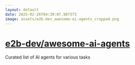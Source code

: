 ```yaml
---
layout: default
date: 2025-02-26T04:39:07.907373
image: assets/e2b-dev_awesome-ai-agents_cropped.png
---
```


# [e2b-dev/awesome-ai-agents](https://github.com/e2b-dev/awesome-ai-agents)

Curated list of AI agents for various tasks
